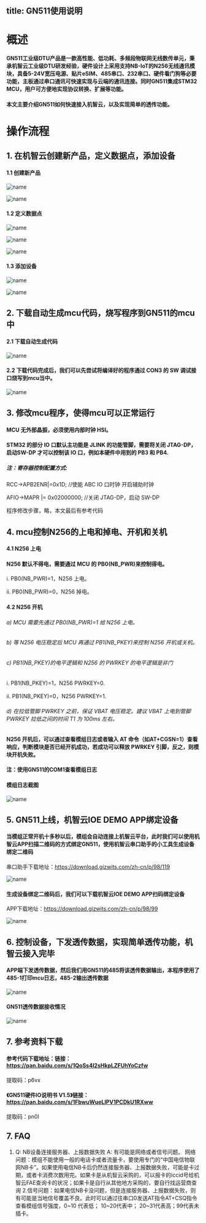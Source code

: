 title: GN511使用说明
---
# 概述

#### GN511工业级DTU产品是一款高性能、低功耗、多频段物联网无线数传单元，秉承机智云工业级DTU研发经验，硬件设计上采用支持NB-IoT的N256无线通讯模块，具备5-24V宽压电源、贴片eSIM、485串口、232串口、硬件看门狗等必要功能，主板通过串口通讯可快速实现与云端的通讯连接。同时GN511集成STM32 MCU，用户可方便地实现协议转换、扩展等功能。
#### 本文主要介绍GN511如何快速接入机智云，以及实现简单的透传功能。

# 操作流程

## 1. 在机智云创建新产品，定义数据点，添加设备

#### 1.1 创建新产品

 ![name](/assets/zh-cn/deviceDev/debug/GN511/GN511_use_1.png)
 
 ![name](/assets/zh-cn/deviceDev/debug/GN511/GN511_use_2.png)

#### 1.2 定义数据点

 ![name](/assets/zh-cn/deviceDev/debug/GN511/GN511_use_3.png)
 
 ![name](/assets/zh-cn/deviceDev/debug/GN511/GN511_use_4.png)

 ![name](/assets/zh-cn/deviceDev/debug/GN511/GN511_use_5.png)

#### 1.3 添加设备

 ![name](/assets/zh-cn/deviceDev/debug/GN511/GN511_use_6.png)

 ![name](/assets/zh-cn/deviceDev/debug/GN511/GN511_use_7.png)



##  2. 下载自动生成mcu代码，烧写程序到GN511的mcu中

#### 2.1 下载自动生成代码

 ![name](/assets/zh-cn/deviceDev/debug/GN511/GN511_use_8.png)

#### 2.2 下载代码完成后，我们可以先尝试将编译好的程序通过 CON3 的 SW 调试接口烧写到mcu当中。

 ![name](/assets/zh-cn/deviceDev/debug/GN511/GN511_use_9.png)

## 3. 修改mcu程序，使得mcu可以正常运行

#### MCU 无外部晶振，必须使用内部时钟 HSI。 
#### STM32 的部分 IO 口默认主功能是 JLINK 的功能管脚，需要将关闭 JTAG-DP，启动SW-DP 才可以控制该 IO 口，例如本硬件中用到的 PB3 和 PB4. 
##### 注：寄存器控制配置方式: 

RCC->APB2ENR|=0x1D; //使能 ABC IO 口时钟 开启辅助时钟 

AFIO->MAPR |= 0x02000000; //关闭 JTAG-DP，启动 SW-DP

程序修改步骤，略，本文最后有参考代码

## 4. mcu控制N256的上电和掉电、开机和关机

#### 4.1 N256 上电
#### N256 默认不得电，需要通过 MCU 的 PB0(NB_PWR)来控制得电。
 i. PB0(NB_PWR)=1，N256 上电。 
 
 ii. PB0(NB_PWR)=0，N256 掉电。

#### 4.2 N256 开机
###### a) MCU 需要先通过 PB0(NB_PWR)=1 给 N256 上电。 
###### b) 等 N256 电压稳定后 MCU 再通过 PB1(NB_PKEY)来控制 N256 开机或关机。 
###### c) PB1(NB_PKEY)的电平逻辑和 N256 的 PWRKEY 的电平逻辑是非门 
 i. PB1(NB_PKEY)=1，N256 PWRKEY=0. 
 
 ii. PB1(NB_PKEY)=0，N256 PWRKEY=1. 
 
###### d) 在拉低管脚 PWRKEY 之前，保证 VBAT 电压稳定。建议 VBAT 上电到管脚 PWRKEY 拉低之间的时间 T1 为 100ms 左右。 
#### N256 开机后，可以通过查看模组日志或者输入 AT 命令（如AT+CGSN=1）查看响应，判断模块是否已经开机成功，若成功可以释放 PWRKEY 引脚，反之，则模块开机失败。
#### 注：使用GN511的COM1查看模组日志
#### 模组日志截图

 ![name](/assets/zh-cn/deviceDev/debug/GN511/GN511_use_10.png)


## 5. GN511上线，机智云IOE DEMO APP绑定设备

#### 当模组正常开机十多秒以后，模组会自动连接上机智云平台，此时我们可以使用机智云APP扫描二维码的方式绑定GN511，使用机智云串口助手的小工具生成设备绑定二维码
 串口助手下载地址：https://download.gizwits.com/zh-cn/p/98/119

 ![name](/assets/zh-cn/deviceDev/debug/GN511/GN511_use_11.png)

#### 生成设备绑定二维码后，我们可以下载机智云IOE DEMO APP扫码绑定设备
APP下载地址：https://download.gizwits.com/zh-cn/p/98/99

 ![name](/assets/zh-cn/deviceDev/debug/GN511/GN511_use_12.png)

## 6. 控制设备，下发透传数据，实现简单透传功能，机智云接入完毕

#### APP端下发透传数据，然后我们用GN511的485将该透传数据输出，本程序使用了485-1打印mcu日志，485-2输出透传数据

 ![name](/assets/zh-cn/deviceDev/debug/GN511/GN511_use_13.png)

#### GN511透传数据接收情况

 ![name](/assets/zh-cn/deviceDev/debug/GN511/GN511_use_14.png)

## 7. 参考资料下载

#### 参考代码下载地址：链接：https://pan.baidu.com/s/1QoSs4I2sHkpLZFUhYoCzfw 
提取码：p6vx 

#### 《GN511硬件IO说明书 V1.5》链接：https://pan.baidu.com/s/1FbwuWueLlPV1PCDkU1RXww 
提取码：pn0l 

## 7. FAQ
1. Q: NB设备连接服务器、上报数据失败
    A: 有可能是网络或者信号问题。
网络问题：模组不能使用一般的电话卡或者流量卡，要使用专门的“中国电信物联网NB卡”。如果使用电信NB卡后仍然连接服务器、上报数据失败，可能是卡过期，或者卡消费次数用完。如果卡是从机智云采购的，可以报卡的iccid号给机智云FAE查询卡的状况；如果卡是自行从其他地方采购的，要自行找运营商查询
2.信号问题：如果电信NB卡没问题，但是连接服务器、上报数据失败，则有可能是当地信号覆盖不良。此时可以通过往串口0发送AT指令AT+CSQ指令查看模组信号强度，0~10 代表低； 10~20代表中； 20~31代表高；99代表未插卡。

